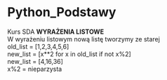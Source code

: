 # Python_Podstawy
Kurs SDA
<b>WYRAŻENIA LISTOWE \
</b>W wyrażeniu listowym nową listę tworzymy ze starej\
old_list = [1,2,3,4,5,6]\
new_list = [x**2 for x in old_list if not x%2]\
new_list = [4,16,36]\
x%2 = nieparzysta
